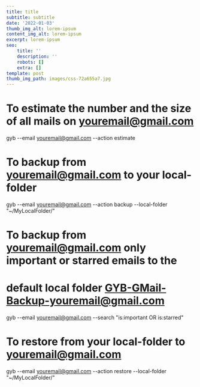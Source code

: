 ```yaml
---
title: title
subtitle: subtitle
date: '2022-01-03'
thumb_img_alt: lorem-ipsum
content_img_alt: lorem-ipsum
excerpt: lorem-ipsum
seo:
    title: ''
    description: ''
    robots: []
    extra: []
template: post
thumb_img_path: images/css-72a655a7.jpg
---
```


# To estimate the number and the size of all mails on youremail@gmail.com

gyb --email youremail@gmail.com --action estimate

# To backup from youremail@gmail.com to your local-folder

gyb --email youremail@gmail.com --action backup --local-folder "~/MyLocalFolder/"

# To backup from youremail@gmail.com only important or starred emails to the

# default local folder GYB-GMail-Backup-youremail@gmail.com

gyb --email youremail@gmail.com --search "is:important OR is:starred"

# To restore from your local-folder to youremail@gmail.com

gyb --email youremail@gmail.com --action restore --local-folder "~/MyLocalFolder/"
